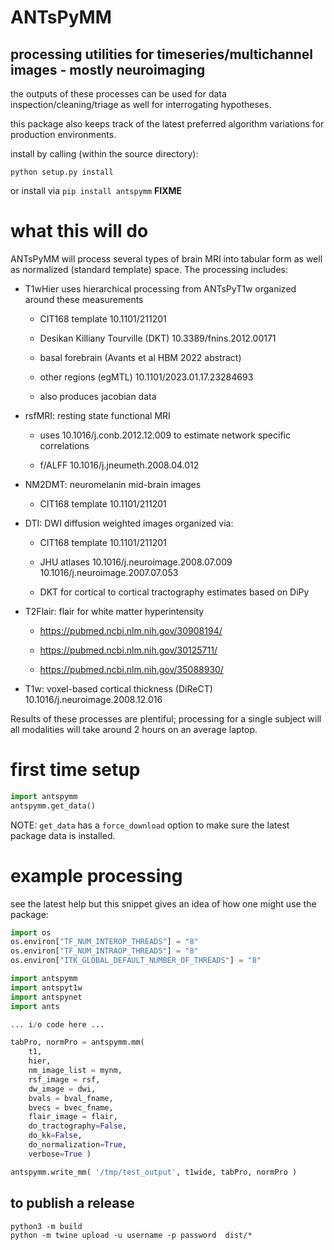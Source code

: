 # ANTsPyMM

## processing utilities for timeseries/multichannel images - mostly neuroimaging

the outputs of these processes can be used for data inspection/cleaning/triage
as well for interrogating hypotheses.

this package also keeps track of the latest preferred algorithm variations for
production environments.

install by calling (within the source directory):

```
python setup.py install
```

or install via `pip install antspymm` **FIXME**

# what this will do

ANTsPyMM will process several types of brain MRI into tabular form as well as normalized (standard template) space.  The processing includes:

* T1wHier uses hierarchical processing from ANTsPyT1w organized around these measurements

    * CIT168 template 10.1101/211201

    * Desikan Killiany Tourville (DKT) 10.3389/fnins.2012.00171

    * basal forebrain (Avants et al HBM 2022 abstract)

    * other regions (egMTL) 10.1101/2023.01.17.23284693

    * also produces jacobian data

* rsfMRI: resting state functional MRI

    * uses 10.1016/j.conb.2012.12.009 to estimate network specific correlations

    * f/ALFF 10.1016/j.jneumeth.2008.04.012

* NM2DMT: neuromelanin mid-brain images

    * CIT168 template 10.1101/211201

* DTI: DWI diffusion weighted images organized via:

    * CIT168 template 10.1101/211201

    * JHU atlases 10.1016/j.neuroimage.2008.07.009  10.1016/j.neuroimage.2007.07.053

    * DKT for cortical to cortical tractography estimates based on DiPy

* T2Flair: flair for white matter hyperintensity

    * https://pubmed.ncbi.nlm.nih.gov/30908194/
    
    * https://pubmed.ncbi.nlm.nih.gov/30125711/

    * https://pubmed.ncbi.nlm.nih.gov/35088930/

* T1w: voxel-based cortical thickness (DiReCT) 10.1016/j.neuroimage.2008.12.016

Results of these processes are plentiful; processing for a single subject 
will all modalities will take around 2 hours on an average laptop.

# first time setup

```python
import antspymm
antspymm.get_data()
```

NOTE: `get_data` has a `force_download` option to make sure the latest
package data is installed.

# example processing

see the latest help but this snippet gives an idea of how one might use the package:

```python
import os
os.environ["TF_NUM_INTEROP_THREADS"] = "8"
os.environ["TF_NUM_INTRAOP_THREADS"] = "8"
os.environ["ITK_GLOBAL_DEFAULT_NUMBER_OF_THREADS"] = "8"

import antspymm
import antspyt1w
import antspynet
import ants

... i/o code here ...

tabPro, normPro = antspymm.mm( 
    t1, 
    hier, 
    nm_image_list = mynm,
    rsf_image = rsf,
    dw_image = dwi,
    bvals = bval_fname,
    bvecs = bvec_fname,
    flair_image = flair,
    do_tractography=False, 
    do_kk=False, 
    do_normalization=True, 
    verbose=True )

antspymm.write_mm( '/tmp/test_output', t1wide, tabPro, normPro )

```


## to publish a release

```
python3 -m build
python -m twine upload -u username -p password  dist/*
```
